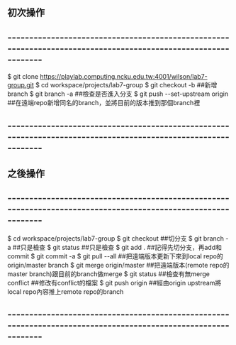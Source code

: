 ## 初次操作
## --------------------------------------------------------------------------------------------------------------
$ git clone https://playlab.computing.ncku.edu.tw:4001/wilson/lab7-group.git
$ cd workspace/projects/lab7-group
$ git checkout -b <branch name>   ##新增branch
$ git branch -a                   ##檢查是否進入分支
$ git push --set-upstream origin  ##在遠端repo新增同名的branch，並將目前的版本推到那個branch裡
## --------------------------------------------------------------------------------------------------------------



## 之後操作
## --------------------------------------------------------------------------------------------------------------
$ cd workspace/projects/lab7-group
$ git checkout <branch name>  ##切分支
$ git branch -a               ##只是檢查
$ git status                  ##只是檢查
$ git add .                   ##記得先切分支，再add和commit
$ git commit -a
$ git pull --all              ##把遠端版本更新下來到local repo的origin/master branch
$ git merge origin/master     ##把遠端版本(remote repo的master branch)跟目前的branch做merge
$ git status                  ##檢查有無merge conflict
##修改有conflict的檔案
$ git push origin <branch name>  ##經由origin upstream將local repo內容推上remote repo的branch <branch name>
## --------------------------------------------------------------------------------------------------------------